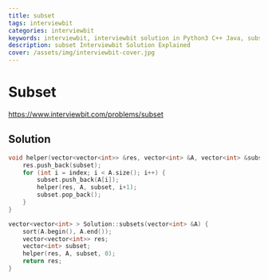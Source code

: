 ```yaml
---
title: subset
tags: interviewbit
categories: interviewbit
keywords: interviewbit, interviewbit solution in Python3 C++ Java, subset solution
description: subset Interviewbit Solution Explained
cover: /assets/img/interviewbit-cover.jpg
---
```


# Subset

https://www.interviewbit.com/problems/subset


## Solution

```cpp
void helper(vector<vector<int>> &res, vector<int> &A, vector<int> &subset, int index) {
    res.push_back(subset);
    for (int i = index; i < A.size(); i++) {
        subset.push_back(A[i]);
        helper(res, A, subset, i+1);
        subset.pop_back();
    }
}

vector<vector<int> > Solution::subsets(vector<int> &A) {
    sort(A.begin(), A.end());
    vector<vector<int>> res;
    vector<int> subset;
    helper(res, A, subset, 0);
    return res;
}

```